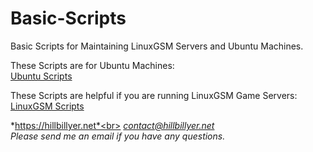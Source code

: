 # Basic-Scripts
Basic Scripts for Maintaining LinuxGSM Servers and Ubuntu Machines.<br>

These Scripts are for Ubuntu Machines:<br>
[Ubuntu Scripts](https://github.com/Hillbillyer/Basic-Scripts/tree/main/Ubuntu-Scripts) <br>

These Scripts are helpful if you are running LinuxGSM Game Servers:<br>
[LinuxGSM Scripts](https://github.com/Hillbillyer/Basic-Scripts/tree/main/LinuxGSM-Scripts) <br>


*https://hillbillyer.net*<br>
*contact@hillbillyer.net*<br>
*Please send me an email if you have any questions.*<br>